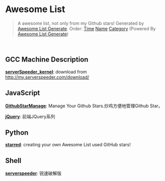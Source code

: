 # Awesome List

> A awesome list, not only from my Github stars! Generated by [Awesome List Generate](https://github.com/ttionya/Awesome-List-Generator).
> Order: [Time](https://github.com/ttionya/test/blob/master/README.md) [Name](https://github.com/ttionya/test/blob/master/README-NAME.md) [Category](https://github.com/ttionya/test/blob/master/README-CATEGORY.md)  (Powered By [Awesome List Generate](https://github.com/ttionya/Awesome-List-Generator))

<br>

## GCC Machine Description

[**serverSpeeder_kernel**](https://github.com/0oVicero0/serverSpeeder_kernel): download from http://my.serverspeeder.com/download/  


## JavaScript

[**GithubStarManage**](https://github.com/golmic/GithubStarManage): Manage Your Github Stars.炒鸡方便地管理Github Star。  


[**jQuery**](https://github.com/JsAaron/jQuery): 前端JQuery系列  


## Python

[**starred**](https://github.com/maguowei/starred): creating your own Awesome List used GitHub stars!  


## Shell

[**serverspeeder**](https://github.com/91yun/serverspeeder): 锐速破解版  


